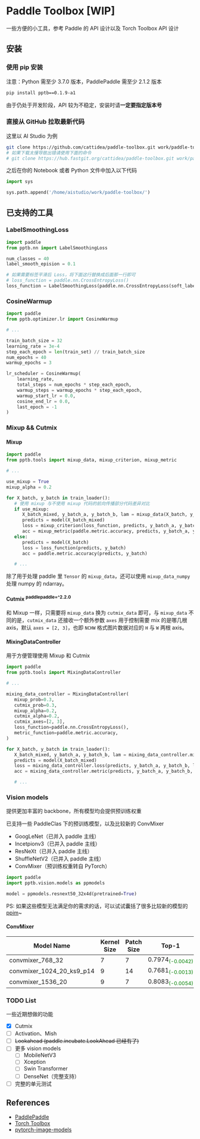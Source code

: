 # Paddle Toolbox [WIP]

一些方便的小工具，参考 Paddle 的 API 设计以及 Torch Toolbox API 设计

## 安装

### 使用 pip 安装

注意：Python 需至少 3.7.0 版本，PaddlePaddle 需至少 2.1.2 版本

```bash
pip install pptb==0.1.9-a1
```

由于仍处于开发阶段，API 较为不稳定，安装时请**一定要指定版本号**

### 直接从 GitHub 拉取最新代码

这里以 AI Studio 为例

```bash
git clone https://github.com/cattidea/paddle-toolbox.git work/paddle-toolbox/
# 如果下载太慢导致出错请使用下面的命令
# git clone https://hub.fastgit.org/cattidea/paddle-toolbox.git work/paddle-toolbox/
```

之后在你的 Notebook 或者 Python 文件中加入以下代码

```python
import sys

sys.path.append('/home/aistudio/work/paddle-toolbox/')
```

## 已支持的工具

### LabelSmoothingLoss

```python
import paddle
from pptb.nn import LabelSmoothingLoss

num_classes = 40
label_smooth_epision = 0.1

# 如果需要标签平滑后 Loss，将下面这行替换成后面那一行即可
# loss_function = paddle.nn.CrossEntropyLoss()
loss_function = LabelSmoothingLoss(paddle.nn.CrossEntropyLoss(soft_label=True), num_classes, label_smooth_epision)
```

### CosineWarmup

```python
import paddle
from pptb.optimizer.lr import CosineWarmup

# ...

train_batch_size = 32
learning_rate = 3e-4
step_each_epoch = len(train_set) // train_batch_size
num_epochs = 40
warmup_epochs = 3

lr_scheduler = CosineWarmup(
    learning_rate,
    total_steps = num_epochs * step_each_epoch,
    warmup_steps = warmup_epochs * step_each_epoch,
    warmup_start_lr = 0.0,
    cosine_end_lr = 0.0,
    last_epoch = -1
)

```

### Mixup && Cutmix

#### Mixup

```python
import paddle
from pptb.tools import mixup_data, mixup_criterion, mixup_metric

# ...

use_mixup = True
mixup_alpha = 0.2

for X_batch, y_batch in train_loader():
   # 使用 mixup 与不使用 mixup 代码的前向传播部分代码差异对比
   if use_mixup:
      X_batch_mixed, y_batch_a, y_batch_b, lam = mixup_data(X_batch, y_batch, mixup_alpha)
      predicts = model(X_batch_mixed)
      loss = mixup_criterion(loss_function, predicts, y_batch_a, y_batch_b, lam)
      acc = mixup_metric(paddle.metric.accuracy, predicts, y_batch_a, y_batch_b, lam)
   else:
      predicts = model(X_batch)
      loss = loss_function(predicts, y_batch)
      acc = paddle.metric.accuracy(predicts, y_batch)

   # ...
```

除了用于处理 paddle 里 `Tensor` 的 `mixup_data`，还可以使用 `mixup_data_numpy` 处理 numpy 的 ndarray。

#### Cutmix <sup>paddlepaddle=^2.2.0</sup>

和 Mixup 一样，只需要将 `mixup_data` 换为 `cutmix_data` 即可，与 `mixup_data` 不同的是，`cutmix_data` 还接收一个额外参数 `axes` 用于控制需要 mix 的是哪几根 axis，默认 `axes = [2, 3]`，也即 `NCHW` 格式图片数据对应的 `H` 与 `W` 两根 axis。

#### MixingDataController

用于方便管理使用 Mixup 和 Cutmix

```python
import paddle
from pptb.tools import MixingDataController

# ...

mixing_data_controller = MixingDataController(
   mixup_prob=0.3,
   cutmix_prob=0.3,
   mixup_alpha=0.2,
   cutmix_alpha=0.2,
   cutmix_axes=[2, 3],
   loss_function=paddle.nn.CrossEntropyLoss(),
   metric_function=paddle.metric.accuracy,
)

for X_batch, y_batch in train_loader():
   X_batch_mixed, y_batch_a, y_batch_b, lam = mixing_data_controller.mix(X_batch, y_batch, is_numpy=False)
   predicts = model(X_batch_mixed)
   loss = mixing_data_controller.loss(predicts, y_batch_a, y_batch_b, lam)
   acc = mixing_data_controller.metric(predicts, y_batch_a, y_batch_b, lam)

   # ...
```

### Vision models

提供更加丰富的 backbone，所有模型均会提供预训练权重

已支持一些 PaddleClas 下的预训练模型，以及比较新的 ConvMixer

-  GoogLeNet（已并入 paddle 主线）
-  Incetpionv3（已并入 paddle 主线）
-  ResNeXt（已并入 paddle 主线）
-  ShuffleNetV2（已并入 paddle 主线）
-  ConvMixer（预训练权重转自 PyTorch）

```python
import paddle
import pptb.vision.models as ppmodels

model = ppmodels.resnext50_32x4d(pretrained=True)
```

PS: 如果这些模型无法满足你的需求的话，可以试试囊括了很多比较新的模型的 [ppim](https://github.com/AgentMaker/Paddle-Image-Models)~

#### ConvMixer

| Model Name                | Kernel Size | Patch Size | Top-1                                                 | Top-5  |
| ------------------------- | ----------- | ---------- | ----------------------------------------------------- | ------ |
| convmixer_768_32          | 7           | 7          | 0.7974<span style="color:green;"><sub>(-0.0042)</sub> | 0.9486 |
| convmixer_1024_20_ks9_p14 | 9           | 14         | 0.7681<span style="color:green;"><sub>(-0.0013)</sub> | 0.9335 |
| convmixer_1536_20         | 9           | 7          | 0.8083<sub><span style="color:green;">(-0.0054)</sub> | 0.9557 |

### TODO List

一些近期想做的功能

-  [x] Cutmix
-  [ ] Activation、Mish
-  [ ] ~~Lookahead (paddle.incubate.LookAhead 已经有了)~~
-  [ ] 更多 vision models
   -  [ ] MobileNetV3
   -  [ ] Xception
   -  [ ] Swin Transformer
   -  [ ] DenseNet（完整支持）
-  [ ] 完整的单元测试

## References

-  [PaddlePaddle](https://github.com/PaddlePaddle/Paddle)
-  [Torch Toolbox](https://github.com/PistonY/torch-toolbox)
-  [pytorch-image-models](https://github.com/rwightman/pytorch-image-models)
